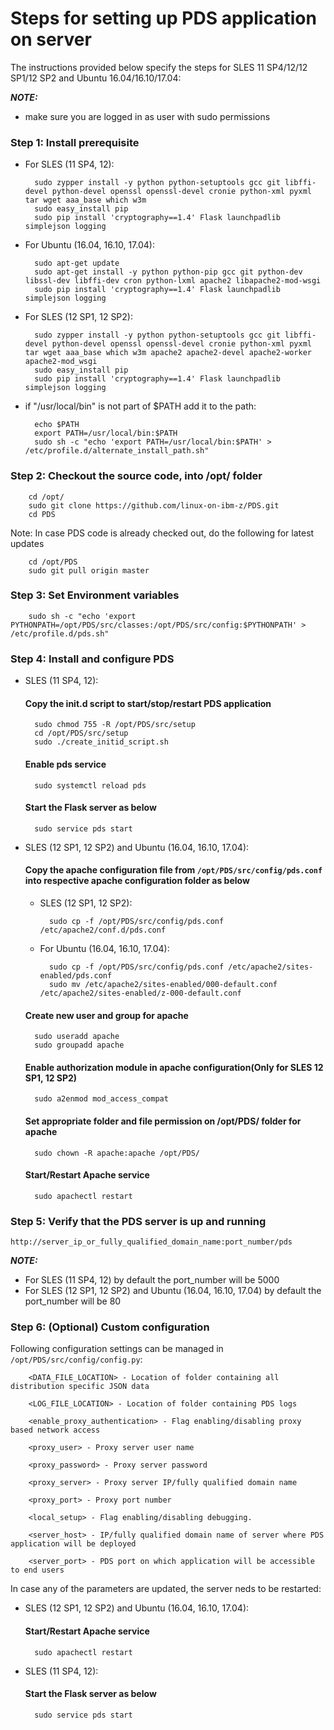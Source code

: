 # Steps for setting up PDS application on server

The instructions provided below specify the steps for SLES 11 SP4/12/12 SP1/12 SP2 and Ubuntu 16.04/16.10/17.04:

_**NOTE:**_
* make sure you are logged in as user with sudo permissions

### Step 1: Install prerequisite

* For SLES (11 SP4, 12):

        sudo zypper install -y python python-setuptools gcc git libffi-devel python-devel openssl openssl-devel cronie python-xml pyxml tar wget aaa_base which w3m
        sudo easy_install pip
        sudo pip install 'cryptography==1.4' Flask launchpadlib simplejson logging

* For Ubuntu (16.04, 16.10, 17.04):

        sudo apt-get update
        sudo apt-get install -y python python-pip gcc git python-dev libssl-dev libffi-dev cron python-lxml apache2 libapache2-mod-wsgi
        sudo pip install 'cryptography==1.4' Flask launchpadlib simplejson logging

* For SLES (12 SP1, 12 SP2):

        sudo zypper install -y python python-setuptools gcc git libffi-devel python-devel openssl openssl-devel cronie python-xml pyxml tar wget aaa_base which w3m apache2 apache2-devel apache2-worker apache2-mod_wsgi
        sudo easy_install pip
        sudo pip install 'cryptography==1.4' Flask launchpadlib simplejson logging

* if "/usr/local/bin" is not part of $PATH add it to the path:

        echo $PATH
        export PATH=/usr/local/bin:$PATH
        sudo sh -c "echo 'export PATH=/usr/local/bin:$PATH' > /etc/profile.d/alternate_install_path.sh"

###  Step 2: Checkout the source code, into /opt/ folder

        cd /opt/
        sudo git clone https://github.com/linux-on-ibm-z/PDS.git
        cd PDS

Note: In case PDS code is already checked out, do the following for latest updates

        cd /opt/PDS
        sudo git pull origin master

###  Step 3: Set Environment variables

        sudo sh -c "echo 'export PYTHONPATH=/opt/PDS/src/classes:/opt/PDS/src/config:$PYTHONPATH' > /etc/profile.d/pds.sh"

### Step 4: Install and configure PDS

* SLES (11 SP4, 12):

    #### Copy the init.d script to start/stop/restart PDS application

        sudo chmod 755 -R /opt/PDS/src/setup
        cd /opt/PDS/src/setup
        sudo ./create_initid_script.sh

    #### Enable pds service

        sudo systemctl reload pds

    #### Start the Flask server as below

        sudo service pds start

* SLES (12 SP1, 12 SP2) and Ubuntu (16.04, 16.10, 17.04):

    #### Copy the apache configuration file from `/opt/PDS/src/config/pds.conf` into respective apache configuration folder as below
    * SLES (12 SP1, 12 SP2):

            sudo cp -f /opt/PDS/src/config/pds.conf /etc/apache2/conf.d/pds.conf

    * For Ubuntu (16.04, 16.10, 17.04):

            sudo cp -f /opt/PDS/src/config/pds.conf /etc/apache2/sites-enabled/pds.conf
            sudo mv /etc/apache2/sites-enabled/000-default.conf /etc/apache2/sites-enabled/z-000-default.conf

    #### Create new user and group for apache

        sudo useradd apache
        sudo groupadd apache

    #### Enable authorization module in apache configuration(Only for SLES 12 SP1, 12 SP2)

        sudo a2enmod mod_access_compat

    #### Set appropriate folder and file permission on /opt/PDS/ folder for apache

        sudo chown -R apache:apache /opt/PDS/


    #### Start/Restart Apache service

        sudo apachectl restart

###  Step 5: Verify that the PDS server is up and running

```http://server_ip_or_fully_qualified_domain_name:port_number/pds```

_**NOTE:**_ 

* For SLES (11 SP4, 12) by default the port_number will be 5000
* For SLES (12 SP1, 12 SP2) and Ubuntu (16.04, 16.10, 17.04)  by default the port_number will be 80

###  Step 6: (Optional) Custom configuration
Following configuration settings can be managed in `/opt/PDS/src/config/config.py`:

        <DATA_FILE_LOCATION> - Location of folder containing all distribution specific JSON data
        
        <LOG_FILE_LOCATION> - Location of folder containing PDS logs
        
        <enable_proxy_authentication> - Flag enabling/disabling proxy based network access
        
        <proxy_user> - Proxy server user name
        
        <proxy_password> - Proxy server password
        
        <proxy_server> - Proxy server IP/fully qualified domain name
        
        <proxy_port> - Proxy port number
        
        <local_setup> - Flag enabling/disabling debugging.
        
        <server_host> - IP/fully qualified domain name of server where PDS application will be deployed
        
        <server_port> - PDS port on which application will be accessible to end users

In case any of the parameters are updated, the server neds to be restarted:

* SLES (12 SP1, 12 SP2) and Ubuntu (16.04, 16.10, 17.04):

    #### Start/Restart Apache service

        sudo apachectl restart

* SLES (11 SP4, 12):

    #### Start the Flask server as below

        sudo service pds start


